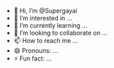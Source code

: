 - 👋 Hi, I’m @Supergayai
- 👀 I’m interested in ...
- 🌱 I’m currently learning ...
- 💞️ I’m looking to collaborate on ...
- 📫 How to reach me ...
- 😄 Pronouns: ...
- ⚡ Fun fact: ...

<!---
Supergayai/Supergayai is a ✨ special ✨ repository because its `README.md` (this file) appears on your GitHub profile.
You can click the Preview link to take a look at your changes.
--->
